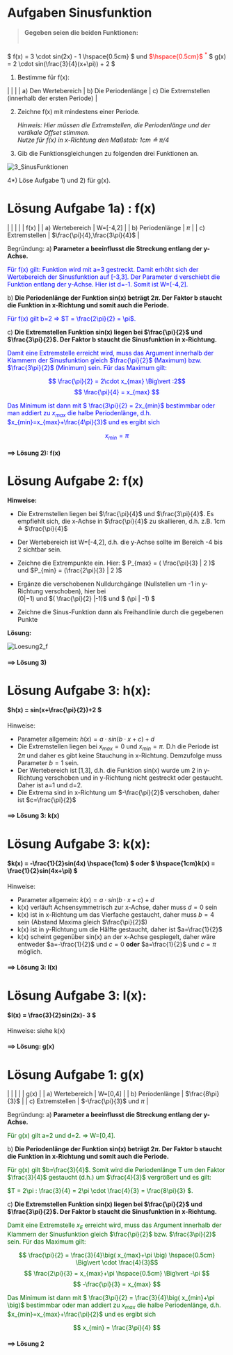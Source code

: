 # Aufgaben Sinusfunktion

> <H4>Gegeben seien die beiden Funktionen: <br> <br>
$     f(x) = 3 \cdot sin(2x) - 1 \hspace{0.5cm} $ und <span style="color:red">$\hspace{0.5cm}$ $^*$</span> $ g(x) = 2 \cdot sin(\frac{3}{4}(x+\pi)) + 2 $ </H4>
 
1) Bestimme für f(x):

| | |
| a) Den Wertebereich | b) Die Periodenlänge | c) Die Extremstellen (innerhalb der ersten Periode) |

2) Zeichne f(x) mit mindestens einer Periode. <br>
   
   _Hinweis: Hier müssen die Extremstellen, die Periodenlänge und der vertikale Offset stimmen. <br> Nutze für f(x) in x-Richtung den Maßstab: 1cm ≙ $\pi/4$_

3) Gib die Funktionsgleichungen zu folgenden drei Funktionen an.

![3_SinusFunktionen](https://diversewolken.ddns.net/nextcloud/index.php/apps/files_sharing/publicpreview/So3FGoQ4ELgAa6k?file=/&fileId=118877&x=1920&y=1200&a=true&etag=8a595db044d9bc3787aca4c6a3d5906f)

4*) Löse Aufgabe 1) und 2) für g(x).

# Lösung Aufgabe 1a) : f(x)
| | |
| | f(x) |
| a) Wertebereich | W=[-4,2] |
| b) Periodenlänge | $\pi$ | 
| c) Extremstellen | $\frac{\pi}{4},\frac{3\pi}{4}$ |

Begründung: a) __Parameter a beeinflusst die Streckung entlang der y-Achse.__

<span style="color:blue">

Für f(x) gilt: Funktion wird mit a=3 gestreckt. Damit erhöht sich der Wertebereich der Sinusfunktion auf [-3,3]. 
Der Parameter d verschiebt die Funktion entlang der y-Achse. Hier ist d=-1. Somit ist W=[-4,2].

</span>

b) __Die Periodenlänge der Funktion sin(x) beträgt $2\pi$. Der Faktor b staucht die Funktion in x-Richtung und somit auch die Periode.__

<span style="color:blue">

Für f(x) gilt b=2 => $T = \frac{2\pi}{2} = \pi$.

</span>

c) __Die Extremstellen Funktion sin(x) liegen bei $\frac{\pi}{2}$ und $\frac{3\pi}{2}$. Der Faktor b staucht die Sinusfunktion in x-Richtung.__

<span style="color:blue">

Damit eine Extremstelle erreicht wird, muss das Argument innerhalb der Klammern der Sinusfunktion gleich $\frac{\pi}{2}$ (Maximum) bzw. $\frac{3\pi}{2}$ (Minimum) sein. Für das Maximum gilt: 

$$ \frac{\pi}{2} = 2\cdot x_{max} \Big\vert :2$$
$$ \frac{\pi}{4} = x_{max} $$

Das Minimum ist dann mit $ \frac{3\pi}{2} = 2x_{min}$ bestimmbar oder man addiert zu $x_{max}$ die halbe Periodenlänge, d.h. $x_{min}=x_{max}+\frac{4\pi}{3}$ und es ergibt sich

$$ x_{min} = \pi $$

</span>

<H4>==> Lösung 2): f(x)</H4>

# Lösung Aufgabe 2: f(x)

__Hinweise:__

- Die Extremstellen liegen bei $\frac{\pi}{4}$ und  $\frac{3\pi}{4}$. Es empfiehlt sich, die x-Achse in $\frac{\pi}{4}$ zu skallieren, d.h. z.B. 1cm ≙ $\frac{\pi}{4}$

- Der Wertebereich ist W=[-4,2], d.h. die y-Achse sollte im Bereich -4 bis 2 sichtbar sein.

- Zeichne die Extrempunkte ein. Hier: $ P_{max} = ( \frac{\pi}{3} | 2 )$ und $P_{min} = (\frac{2\pi}{3} | 2 )$

- Ergänze die verschobenen Nulldurchgänge (Nullstellen um -1 in y-Richtung verschoben), hier bei <br> $( 0 |-1)$ und $( \frac{\pi}{2} |-1)$ und $ (\pi | -1) $

- Zeichne die Sinus-Funktion dann als Freihandlinie durch die gegebenen Punkte

__Lösung:__

![Loesung2_f](https://diversewolken.ddns.net:4443/nextcloud/index.php/apps/files_sharing/publicpreview/t2TdWJdFRjgyPdK?file=/&fileId=119220&x=1920&y=1080&a=true&etag=6ce24628ac399a141b611f2009ae8aa7)

<H4>==> Lösung 3)</H4>

# Lösung Aufgabe 3: h(x):

<span style="color:red"><H4> $h(x) = sin(x+\frac{\pi}{2})+2 $ </H4>

Hinweise: 

- Parameter allgemein: $h(x)=a\cdot sin(b\cdot x + c) + d$
- Die Extremstellen liegen bei $x_{max}=0$ und $x_{min}=\pi$. D.h die Periode ist $2\pi$ und daher es gibt keine Stauchung in x-Richtung. Demzufolge muss Parameter $b = 1$ sein.
- Der Wertebereich ist [1,3], d.h. die Funktion sin(x) wurde um 2 in y-Richtung verschoben und in y-Richtung nicht gestreckt oder gestaucht. Daher ist a=1 und d=2.
- Die Extrema sind in x-Richtung um $-\frac{\pi}{2}$ verschoben, daher ist $c=\frac{\pi}{2}$

</span>

<H4>==> Lösung 3: k(x)</H4>

# Lösung Aufgabe 3: k(x):

<span style="color:blue"><H4> $k(x) = -\frac{1}{2}sin(4x) \hspace{1cm} $ __oder__ $ \hspace{1cm}k(x) = \frac{1}{2}sin(4x+\pi) $ </H4>

Hinweise:

- Parameter allgemein: $k(x)=a\cdot sin(b\cdot x + c) + d$
- k(x) verläuft Achsensymmetrisch zur x-Achse, daher muss $d=0$ sein 
- k(x) ist in x-Richtung um das Vierfache gestaucht, daher muss $b=4$ sein (Abstand Maxima gleich $\frac{\pi}{2}$)
- k(x) ist in y-Richtung um die Hälfte gestaucht, daher ist $a=\frac{1}{2}$
- k(x) scheint gegenüber sin(x) an der x-Achse gespiegelt, daher wäre entweder $a=-\frac{1}{2}$ und $c=0$ __oder__ $a=\frac{1}{2}$ und $c=\pi$ möglich.
</span>

<H4>==> Lösung 3: l(x)</H4>

# Lösung Aufgabe 3: l(x):

<span style="color:darkgreen"><H4> $l(x) = \frac{3}{2}sin(2x)- 3 $ </H4>

Hinweise: siehe k(x)

</span>

<H4>==> Lösung: g(x)</H4>

# Lösung Aufgabe 1: g(x)

| | |
| | g(x) |
| a) Wertebereich | W=[0,4] |
| b) Periodenlänge | $\frac{8\pi}{3}$ | 
| c) Extremstellen | $-\frac{\pi}{3}$ und $\pi$ |

Begründung: a) __Parameter a beeinflusst die Streckung entlang der y-Achse.__

<span style="color:darkgreen">

Für g(x) gilt a=2 und d=2. => W=[0,4].

</span>

b) __Die Periodenlänge der Funktion sin(x) beträgt $2\pi$. Der Faktor b staucht die Funktion in x-Richtung und somit auch die Periode.__

<span style="color:darkgreen">

Für g(x) gilt $b=\frac{3}{4}$. Somit wird die Periodenlänge T um den Faktor $\frac{3}{4}$ gestaucht (d.h.) um $\frac{4}{3}$ vergrößert und es gilt: 

$T = 2\pi : \frac{3}{4} = 2\pi \cdot \frac{4}{3} = \frac{8\pi}{3} $.

</span>

c) __Die Extremstellen Funktion sin(x) liegen bei $\frac{\pi}{2}$ und $\frac{3\pi}{2}$. Der Faktor b staucht die Sinusfunktion in x-Richtung.__

<span style="color:darkgreen">

Damit eine Extremstelle $x_E$ erreicht wird, muss das Argument innerhalb der Klammern der Sinusfunktion gleich $\frac{\pi}{2}$ bzw. $\frac{3\pi}{2}$ sein. Für das Maximum gilt: 

$$ \frac{\pi}{2} = \frac{3}{4}\big( x_{max}+\pi \big) \hspace{0.5cm} \Big\vert \cdot \frac{4}{3}$$ 
$$ \frac{2\pi}{3} = x_{max}+\pi \hspace{0.5cm} \Big\vert -\pi $$
$$ -\frac{\pi}{3} = x_{max} $$ 

Das Minimum ist dann mit $ \frac{3\pi}{2} = \frac{3}{4}\big( x_{min}+\pi \big)$ bestimmbar oder man addiert zu $x_{max}$ die halbe Periodenlänge, d.h. $x_{min}=x_{max}+\frac{\pi}{2}$ und es ergibt sich

$$ x_{min} = \frac{3\pi}{4} $$

</span>

<H4> ==> Lösung 2 </H4>